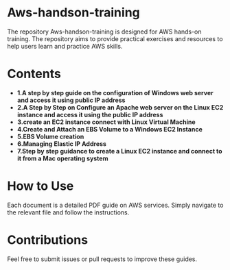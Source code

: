 # Aws-handson-training
The repository Aws-handson-training is designed for AWS hands-on training. The repository aims to provide practical exercises and resources to help users learn and practice AWS skills.

# Contents
- **1.A step by step guide on the configuration of Windows web server and access it using public IP address** 
- **2.A Step by Step on Configure an Apache web server on the Linux EC2 instance and access it using the public IP address** 
- **3.create an EC2 instance connect with Linux Virtual Machine** 
- **4.Create and Attach an EBS Volume to a Windows EC2 Instance**
- **5.EBS Volume creation** 
- **6.Managing Elastic IP Address** 
- **7.Step by step guidance to create a Linux EC2 instance and connect to it from a Mac operating system**

# How to Use
Each document is a detailed PDF guide on AWS services. Simply navigate to the relevant file and follow the instructions.

# Contributions
Feel free to submit issues or pull requests to improve these guides.
